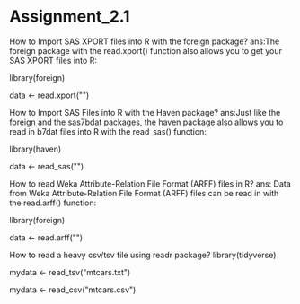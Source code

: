 # Assignment_2.1
How to Import SAS XPORT files into R with the foreign package?
ans:The foreign package with the read.xport() function also allows you to get your SAS XPORT files into R:

library(foreign)

data <- read.xport("")

How to Import SAS Files into R with the Haven package?
ans:Just like the foreign and the sas7bdat packages, the haven package also allows you to read in b7dat files into R with the read_sas() function:

library(haven)

data <- read_sas("")

How to read Weka Attribute-Relation File Format (ARFF) files in R?
ans: Data from Weka Attribute-Relation File Format (ARFF) files can be read in with the read.arff() function:

library(foreign)

data <- read.arff("")

How to read a heavy csv/tsv file using readr package?
library(tidyverse)

mydata <- read_tsv("mtcars.txt")

mydata <- read_csv("mtcars.csv")
